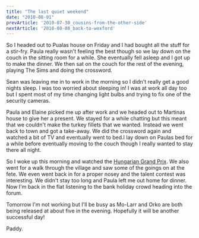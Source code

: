 ```yaml
---
title: "The last quiet weekend"
date: "2010-08-01"
prevArticle: '2010-07-30_cousins-from-the-other-side'
nextArticle: '2010-08-08_back-to-wexford'
---
```

So I headed out to Pualas house on Friday and I had bought all the stuff for a stir-fry. Paula really wasn't feeling the best though so we lay down on the couch in the sitting room for a while. She eventually fell asleep and I got up to make the dinner. We then sat on the couch for the rest of the evening, playing The Sims and doing the crossword.

Sean was leaving me in to work in the morning so I didn't really get a good nights sleep. I was too worried about sleeping in! I was at work all day too but I spent most of my time changing light bulbs and trying to fix one of the security cameras.

Paula and Elaine picked me up after work and we headed out to Martinas house to give her a present. We stayed for a while chatting but this meant that we couldn't make the turkey fillets that we wanted. Instead we went back to town and got a take-away. We did the crossword again and watched a bit of TV and eventually went to bed.I lay down on Paulas bed for a while before eventually moving to the couch though I really wanted to stay there all night.

So I woke up this morning and watched the [Hungarian Grand Prix](http://www.rte.ie/sport/motorsport/2010/0801/webberm_hungary.html). We also went for a walk through the village and saw some of the goings on at the fete. We even went back in for a proper nosey and the talent contest was interesting. We didn't stay too long and Paula left me out home for dinner. Now I'm back in the flat listening to the bank holiday crowd heading into the forum.

Tomorrow I'm not working but I'll be busy as Mo-Larr and Orko are both being released at about five in the evening. Hopefully it will be another successful day!

Paddy.